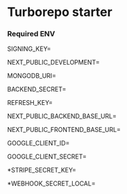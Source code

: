 # Turborepo starter

### Required ENV
SIGNING_KEY=

NEXT_PUBLIC_DEVELOPMENT=

MONGODB_URI=

BACKEND_SECRET=

REFRESH_KEY=

NEXT_PUBLIC_BACKEND_BASE_URL=

NEXT_PUBLIC_FRONTEND_BASE_URL=

GOOGLE_CLIENT_ID=

GOOGLE_CLIENT_SECRET=

*STRIPE_SECRET_KEY=

*WEBHOOK_SECRET_LOCAL=